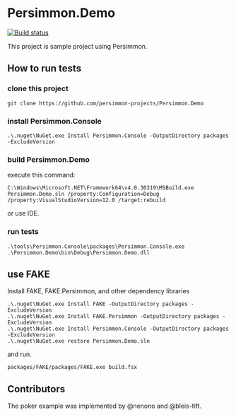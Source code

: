 # Persimmon.Demo

[![Build status](https://ci.appveyor.com/api/projects/status/1xwm1wkdwq65xgwx/branch/master?svg=true)](https://ci.appveyor.com/project/pocketberserker/persimmon-demo/branch/master)

This project is sample project using Persimmon.

## How to run tests

### clone this project

```
git clone https://github.com/persimmon-projects/Persimmon.Demo
```

### install Persimmon.Console

```
.\.nuget\NuGet.exe Install Persimmon.Console -OutputDirectory packages -ExcludeVersion
```

### build Persimmon.Demo

execute this command:

```
C:\Windows\Microsoft.NET\Framework64\v4.0.30319\MSBuild.exe Persimmon.Demo.sln /property:Configuration=Debug /property:VisualStudioVersion=12.0 /target:rebuild
```

or use IDE.

### run tests

```
.\tools\Persimmon.Console\packages\Persimmon.Console.exe .\Persimmon.Demo\bin\Debug\Persimmon.Demo.dll
```

## use FAKE

Install FAKE, FAKE.Persimmon, and other dependency libraries

```
.\.nuget\NuGet.exe Install FAKE -OutputDirectory packages -ExcludeVersion
.\.nuget\NuGet.exe Install FAKE.Persimmon -OutputDirectory packages -ExcludeVersion
.\.nuget\NuGet.exe Install Persimmon.Console -OutputDirectory packages -ExcludeVersion
.\.nuget\NuGet.exe restore Persimmon.Demo.sln
```

and run.

```
packages/FAKE/packages/FAKE.exe build.fsx
```

## Contributors

The poker example was implemented by @nenono and @bleis-tift.
